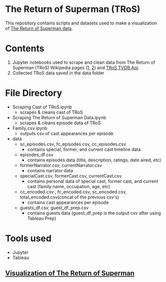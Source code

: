 # The Return of Superman (TRoS)
This repository contains scripts and datasets used to make a visualization of [The Return of Superman data](https://public.tableau.com/views/TheReturnofSupermanTRoSKorea/TROSStory?:display_count=y&:origin=viz_share_link). 

# Contents
1. Jupyter notebooks used to scrape and clean data from The Return of Superman (TRoS) Wikipedia pages ([1](https://en.wikipedia.org/wiki/The_Return_of_Superman_(TV_series)), [2](https://en.wikipedia.org/wiki/List_of_The_Return_of_Superman_episodes)) and [TRoS TVDB Api](https://www.thetvdb.com/series/the-return-of-superman). 
2. Collected TRoS data saved in the data folder

# File Directory
- Scraping Cast of TRoS.ipynb
  - scrapes & cleans cast of TRoS
- Scraping The Return of Superman Data.ipynb
  - scrapes & cleans episode data of TRoS
- Family_csv.ipynb
  - outputs csv of cast appearances per episode
- data
  - sc_episodes.csv, fc_episodes.csv, cc_episodes.csv
    - contains special, former, and current cast timeline data
  - episodes_df.csv
    - contains episodes data (title, description, ratings, date aired, etc)
  - formerNarrator.csv, currentNarrator.csv
    - contains narrator data
  - specialCast.csv, formerCast.csv, currentCast.csv
    - contains personal data of special cast, former cast, and current cast (family name, occupation, age, etc)
  - cc_encoded.csv , fc_encoded.csv, sc_encoded.csv, total_encoded.csv(concat of the previous csv's)
    - contains cast appearances per episode
  - guests_df.csv, guest_df_prep.csv
    - contains guests data (guest_df_prep is the output csv after using Tableau Prep)
    
# Tools used
- Jupyter
- Tableau

## [Visualization of The Return of Superman](https://public.tableau.com/views/TheReturnofSupermanTRoSKorea/TROSStory?:display_count=y&:origin=viz_share_link)

